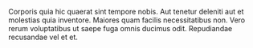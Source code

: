 Corporis quia hic quaerat sint tempore nobis. Aut tenetur deleniti aut et molestias quia inventore. Maiores quam facilis necessitatibus non. Vero rerum voluptatibus ut saepe fuga omnis ducimus odit. Repudiandae recusandae vel et et.